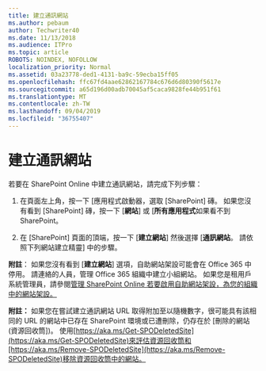 ```yaml
---
title: 建立通訊網站
ms.author: pebaum
author: Techwriter40
ms.date: 11/13/2018
ms.audience: ITPro
ms.topic: article
ROBOTS: NOINDEX, NOFOLLOW
localization_priority: Normal
ms.assetid: 03a23778-ded1-4131-ba9c-59ecba15ff05
ms.openlocfilehash: ffc67fd4aae62862167784c676d6d80390f5617e
ms.sourcegitcommit: a65d196d00adb70045af5caca9828fe44b951f61
ms.translationtype: MT
ms.contentlocale: zh-TW
ms.lasthandoff: 09/04/2019
ms.locfileid: "36755407"
---
```

# <a name="create-a-communication-site"></a>建立通訊網站

若要在 SharePoint Online 中建立通訊網站，請完成下列步驟： 
  
1. 在頁面左上角，按一下 [應用程式啟動器，選取 [SharePoint] 磚。 如果您沒有看到 [SharePoint] 磚，按一下 [**網站**] 或 [**所有應用程式**如果看不到 SharePoint。 
    
2. 在 [SharePoint] 頁面的頂端，按一下 [**建立網站**] 然後選擇 [**通訊網站**。 請依照下列網站建立精靈] 中的步驟。 
    
 **附註**： 如果您沒有看到 [**建立網站**] 選項，自助網站架設可能會在 Office 365 中停用。 請連絡的人員，管理 Office 365 組織中建立小組網站。 如果您是租用戶系統管理員，請參閱[管理 SharePoint Online 若要啟用自助網站架設，為您的組織中的網站架設。](https://go.microsoft.com/fwlink/?linkid=2018780)
  
 **附註：** 如果您在嘗試建立通訊網站 URL 取得附加至以隨機數字，很可能具有該相同的 URL 的網站中已存在 SharePoint 環境或已遭刪除，仍存在於 [刪除的網站 (資源回收筒])。 使用[https://aka.ms/Get-SPODeletedSite](https://aka.ms/Get-SPODeletedSite)來評估資源回收筒和[https://aka.ms/Remove-SPODeletedSite](https://aka.ms/Remove-SPODeletedSite)移除資源回收筒中的網站。 
  

